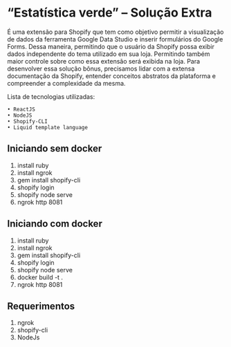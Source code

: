 # “Estatística verde” – Solução Extra

É uma extensão para Shopify que tem como objetivo permitir a visualização de dados da ferramenta Google Data Studio e inserir formulários do Google Forms. Dessa maneira, permitindo que o usuário da Shopify possa exibir dados independente do tema utilizado em sua loja. Permitindo também maior controle sobre como essa extensão será exibida na loja. Para desenvolver essa solução bônus, precisamos lidar com a extensa documentação da Shopify, entender conceitos abstratos da plataforma e compreender a complexidade da mesma.

Lista de tecnologias utilizadas:

    • ReactJS
    • NodeJS
    • Shopify-CLI
    • Liquid template language
## Iniciando sem docker

1. install ruby
2. install ngrok
3. gem install shopify-cli
4. shopify login
5. shopify node serve
6. ngrok http 8081

## Iniciando com docker

1. install ruby
2. install ngrok
3. gem install shopify-cli
4. shopify login
5. shopify node serve
6. docker build -t <teste-helloworld> .
7. ngrok http 8081

## Requerimentos

1. ngrok
2. shopify-cli
3. NodeJs

